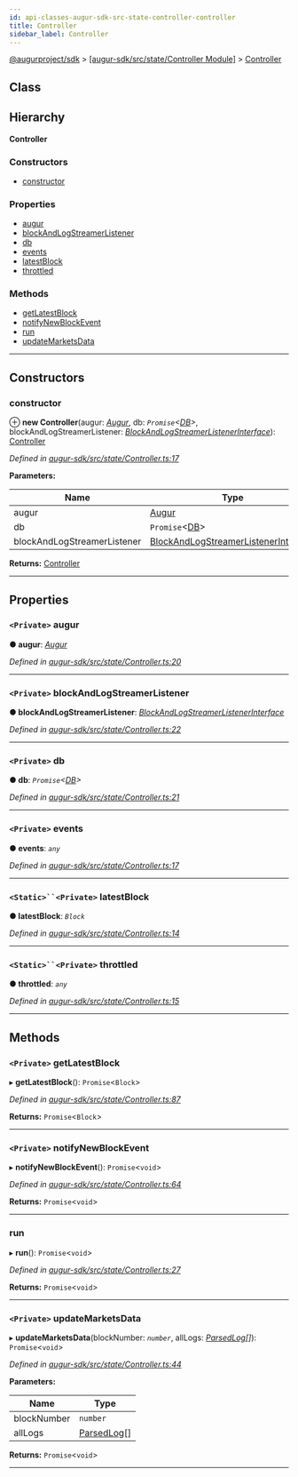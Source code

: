 ```yaml
---
id: api-classes-augur-sdk-src-state-controller-controller
title: Controller
sidebar_label: Controller
---
```


[@augurproject/sdk](api-readme.md) > [[augur-sdk/src/state/Controller Module]](api-modules-augur-sdk-src-state-controller-module.md) > [Controller](api-classes-augur-sdk-src-state-controller-controller.md)

## Class

## Hierarchy

**Controller**

### Constructors

* [constructor](api-classes-augur-sdk-src-state-controller-controller.md#constructor)

### Properties

* [augur](api-classes-augur-sdk-src-state-controller-controller.md#augur)
* [blockAndLogStreamerListener](api-classes-augur-sdk-src-state-controller-controller.md#blockandlogstreamerlistener)
* [db](api-classes-augur-sdk-src-state-controller-controller.md#db)
* [events](api-classes-augur-sdk-src-state-controller-controller.md#events)
* [latestBlock](api-classes-augur-sdk-src-state-controller-controller.md#latestblock)
* [throttled](api-classes-augur-sdk-src-state-controller-controller.md#throttled)

### Methods

* [getLatestBlock](api-classes-augur-sdk-src-state-controller-controller.md#getlatestblock)
* [notifyNewBlockEvent](api-classes-augur-sdk-src-state-controller-controller.md#notifynewblockevent)
* [run](api-classes-augur-sdk-src-state-controller-controller.md#run)
* [updateMarketsData](api-classes-augur-sdk-src-state-controller-controller.md#updatemarketsdata)

---

## Constructors

<a id="constructor"></a>

###  constructor

⊕ **new Controller**(augur: *[Augur](api-classes-augur-sdk-src-augur-augur.md)*, db: *`Promise`<[DB](api-classes-augur-sdk-src-state-db-db-db.md)>*, blockAndLogStreamerListener: *[BlockAndLogStreamerListenerInterface](api-interfaces-augur-sdk-src-state-db-blockandlogstreamerlistener-blockandlogstreamerlistenerinterface.md)*): [Controller](api-classes-augur-sdk-src-state-controller-controller.md)

*Defined in [augur-sdk/src/state/Controller.ts:17](https://github.com/AugurProject/augur/blob/304ca83772/packages/augur-sdk/src/state/Controller.ts#L17)*

**Parameters:**

| Name | Type |
| ------ | ------ |
| augur | [Augur](api-classes-augur-sdk-src-augur-augur.md) |
| db | `Promise`<[DB](api-classes-augur-sdk-src-state-db-db-db.md)> |
| blockAndLogStreamerListener | [BlockAndLogStreamerListenerInterface](api-interfaces-augur-sdk-src-state-db-blockandlogstreamerlistener-blockandlogstreamerlistenerinterface.md) |

**Returns:** [Controller](api-classes-augur-sdk-src-state-controller-controller.md)

___

## Properties

<a id="augur"></a>

### `<Private>` augur

**● augur**: *[Augur](api-classes-augur-sdk-src-augur-augur.md)*

*Defined in [augur-sdk/src/state/Controller.ts:20](https://github.com/AugurProject/augur/blob/304ca83772/packages/augur-sdk/src/state/Controller.ts#L20)*

___
<a id="blockandlogstreamerlistener"></a>

### `<Private>` blockAndLogStreamerListener

**● blockAndLogStreamerListener**: *[BlockAndLogStreamerListenerInterface](api-interfaces-augur-sdk-src-state-db-blockandlogstreamerlistener-blockandlogstreamerlistenerinterface.md)*

*Defined in [augur-sdk/src/state/Controller.ts:22](https://github.com/AugurProject/augur/blob/304ca83772/packages/augur-sdk/src/state/Controller.ts#L22)*

___
<a id="db"></a>

### `<Private>` db

**● db**: *`Promise`<[DB](api-classes-augur-sdk-src-state-db-db-db.md)>*

*Defined in [augur-sdk/src/state/Controller.ts:21](https://github.com/AugurProject/augur/blob/304ca83772/packages/augur-sdk/src/state/Controller.ts#L21)*

___
<a id="events"></a>

### `<Private>` events

**● events**: *`any`*

*Defined in [augur-sdk/src/state/Controller.ts:17](https://github.com/AugurProject/augur/blob/304ca83772/packages/augur-sdk/src/state/Controller.ts#L17)*

___
<a id="latestblock"></a>

### `<Static>``<Private>` latestBlock

**● latestBlock**: *`Block`*

*Defined in [augur-sdk/src/state/Controller.ts:14](https://github.com/AugurProject/augur/blob/304ca83772/packages/augur-sdk/src/state/Controller.ts#L14)*

___
<a id="throttled"></a>

### `<Static>``<Private>` throttled

**● throttled**: *`any`*

*Defined in [augur-sdk/src/state/Controller.ts:15](https://github.com/AugurProject/augur/blob/304ca83772/packages/augur-sdk/src/state/Controller.ts#L15)*

___

## Methods

<a id="getlatestblock"></a>

### `<Private>` getLatestBlock

▸ **getLatestBlock**(): `Promise`<`Block`>

*Defined in [augur-sdk/src/state/Controller.ts:87](https://github.com/AugurProject/augur/blob/304ca83772/packages/augur-sdk/src/state/Controller.ts#L87)*

**Returns:** `Promise`<`Block`>

___
<a id="notifynewblockevent"></a>

### `<Private>` notifyNewBlockEvent

▸ **notifyNewBlockEvent**(): `Promise`<`void`>

*Defined in [augur-sdk/src/state/Controller.ts:64](https://github.com/AugurProject/augur/blob/304ca83772/packages/augur-sdk/src/state/Controller.ts#L64)*

**Returns:** `Promise`<`void`>

___
<a id="run"></a>

###  run

▸ **run**(): `Promise`<`void`>

*Defined in [augur-sdk/src/state/Controller.ts:27](https://github.com/AugurProject/augur/blob/304ca83772/packages/augur-sdk/src/state/Controller.ts#L27)*

**Returns:** `Promise`<`void`>

___
<a id="updatemarketsdata"></a>

### `<Private>` updateMarketsData

▸ **updateMarketsData**(blockNumber: *`number`*, allLogs: *[ParsedLog](api-interfaces-augur-types-types-logs-parsedlog.md)[]*): `Promise`<`void`>

*Defined in [augur-sdk/src/state/Controller.ts:44](https://github.com/AugurProject/augur/blob/304ca83772/packages/augur-sdk/src/state/Controller.ts#L44)*

**Parameters:**

| Name | Type |
| ------ | ------ |
| blockNumber | `number` |
| allLogs | [ParsedLog](api-interfaces-augur-types-types-logs-parsedlog.md)[] |

**Returns:** `Promise`<`void`>

___

